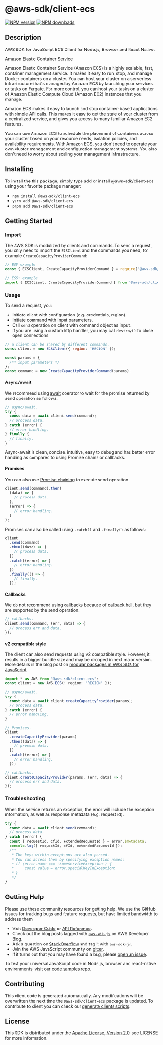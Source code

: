 <!-- generated file, do not edit directly -->

# @aws-sdk/client-ecs

[![NPM version](https://img.shields.io/npm/v/@aws-sdk/client-ecs/latest.svg)](https://www.npmjs.com/package/@aws-sdk/client-ecs)
[![NPM downloads](https://img.shields.io/npm/dm/@aws-sdk/client-ecs.svg)](https://www.npmjs.com/package/@aws-sdk/client-ecs)

## Description

AWS SDK for JavaScript ECS Client for Node.js, Browser and React Native.

<fullname>Amazon Elastic Container Service</fullname>

<p>Amazon Elastic Container Service (Amazon ECS) is a highly scalable, fast, container management service. It makes
it easy to run, stop, and manage Docker containers on a cluster. You can host your
cluster on a serverless infrastructure that's managed by Amazon ECS by launching your
services or tasks on Fargate. For more control, you can host your tasks on a cluster
of Amazon Elastic Compute Cloud (Amazon EC2) instances that you manage.</p>
<p>Amazon ECS makes it easy to launch and stop container-based applications with simple API
calls. This makes it easy to get the state of your cluster from a centralized service,
and gives you access to many familiar Amazon EC2 features.</p>
<p>You can use Amazon ECS to schedule the placement of containers across your cluster based on
your resource needs, isolation policies, and availability requirements. With Amazon ECS, you
don't need to operate your own cluster management and configuration management systems.
You also don't need to worry about scaling your management infrastructure.</p>

## Installing

To install the this package, simply type add or install @aws-sdk/client-ecs
using your favorite package manager:

- `npm install @aws-sdk/client-ecs`
- `yarn add @aws-sdk/client-ecs`
- `pnpm add @aws-sdk/client-ecs`

## Getting Started

### Import

The AWS SDK is modulized by clients and commands.
To send a request, you only need to import the `ECSClient` and
the commands you need, for example `CreateCapacityProviderCommand`:

```js
// ES5 example
const { ECSClient, CreateCapacityProviderCommand } = require("@aws-sdk/client-ecs");
```

```ts
// ES6+ example
import { ECSClient, CreateCapacityProviderCommand } from "@aws-sdk/client-ecs";
```

### Usage

To send a request, you:

- Initiate client with configuration (e.g. credentials, region).
- Initiate command with input parameters.
- Call `send` operation on client with command object as input.
- If you are using a custom http handler, you may call `destroy()` to close open connections.

```js
// a client can be shared by different commands.
const client = new ECSClient({ region: "REGION" });

const params = {
  /** input parameters */
};
const command = new CreateCapacityProviderCommand(params);
```

#### Async/await

We recommend using [await](https://developer.mozilla.org/en-US/docs/Web/JavaScript/Reference/Operators/await)
operator to wait for the promise returned by send operation as follows:

```js
// async/await.
try {
  const data = await client.send(command);
  // process data.
} catch (error) {
  // error handling.
} finally {
  // finally.
}
```

Async-await is clean, concise, intuitive, easy to debug and has better error handling
as compared to using Promise chains or callbacks.

#### Promises

You can also use [Promise chaining](https://developer.mozilla.org/en-US/docs/Web/JavaScript/Guide/Using_promises#chaining)
to execute send operation.

```js
client.send(command).then(
  (data) => {
    // process data.
  },
  (error) => {
    // error handling.
  }
);
```

Promises can also be called using `.catch()` and `.finally()` as follows:

```js
client
  .send(command)
  .then((data) => {
    // process data.
  })
  .catch((error) => {
    // error handling.
  })
  .finally(() => {
    // finally.
  });
```

#### Callbacks

We do not recommend using callbacks because of [callback hell](http://callbackhell.com/),
but they are supported by the send operation.

```js
// callbacks.
client.send(command, (err, data) => {
  // process err and data.
});
```

#### v2 compatible style

The client can also send requests using v2 compatible style.
However, it results in a bigger bundle size and may be dropped in next major version. More details in the blog post
on [modular packages in AWS SDK for JavaScript](https://aws.amazon.com/blogs/developer/modular-packages-in-aws-sdk-for-javascript/)

```ts
import * as AWS from "@aws-sdk/client-ecs";
const client = new AWS.ECS({ region: "REGION" });

// async/await.
try {
  const data = await client.createCapacityProvider(params);
  // process data.
} catch (error) {
  // error handling.
}

// Promises.
client
  .createCapacityProvider(params)
  .then((data) => {
    // process data.
  })
  .catch((error) => {
    // error handling.
  });

// callbacks.
client.createCapacityProvider(params, (err, data) => {
  // process err and data.
});
```

### Troubleshooting

When the service returns an exception, the error will include the exception information,
as well as response metadata (e.g. request id).

```js
try {
  const data = await client.send(command);
  // process data.
} catch (error) {
  const { requestId, cfId, extendedRequestId } = error.$metadata;
  console.log({ requestId, cfId, extendedRequestId });
  /**
   * The keys within exceptions are also parsed.
   * You can access them by specifying exception names:
   * if (error.name === 'SomeServiceException') {
   *     const value = error.specialKeyInException;
   * }
   */
}
```

## Getting Help

Please use these community resources for getting help.
We use the GitHub issues for tracking bugs and feature requests, but have limited bandwidth to address them.

- Visit [Developer Guide](https://docs.aws.amazon.com/sdk-for-javascript/v3/developer-guide/welcome.html)
  or [API Reference](https://docs.aws.amazon.com/AWSJavaScriptSDK/v3/latest/index.html).
- Check out the blog posts tagged with [`aws-sdk-js`](https://aws.amazon.com/blogs/developer/tag/aws-sdk-js/)
  on AWS Developer Blog.
- Ask a question on [StackOverflow](https://stackoverflow.com/questions/tagged/aws-sdk-js) and tag it with `aws-sdk-js`.
- Join the AWS JavaScript community on [gitter](https://gitter.im/aws/aws-sdk-js-v3).
- If it turns out that you may have found a bug, please [open an issue](https://github.com/aws/aws-sdk-js-v3/issues/new/choose).

To test your universal JavaScript code in Node.js, browser and react-native environments,
visit our [code samples repo](https://github.com/aws-samples/aws-sdk-js-tests).

## Contributing

This client code is generated automatically. Any modifications will be overwritten the next time the `@aws-sdk/client-ecs` package is updated.
To contribute to client you can check our [generate clients scripts](https://github.com/aws/aws-sdk-js-v3/tree/main/scripts/generate-clients).

## License

This SDK is distributed under the
[Apache License, Version 2.0](http://www.apache.org/licenses/LICENSE-2.0),
see LICENSE for more information.
